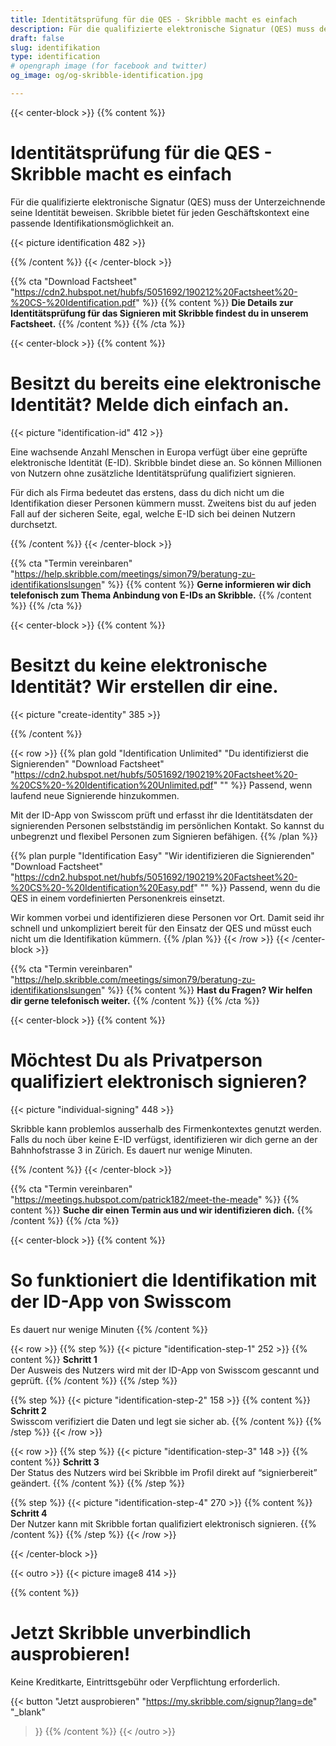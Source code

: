 ```yaml
---
title: Identitätsprüfung für die QES - Skribble macht es einfach
description: Für die qualifizierte elektronische Signatur (QES) muss der Unterzeichnende seine Identität beweisen. Skribble bietet für jeden Geschäftskontext eine passende Identifikationsmöglichkeit an.
draft: false
slug: identifikation
type: identification
# opengraph image (for facebook and twitter)
og_image: og/og-skribble-identification.jpg

---
```


{{< center-block >}}
{{% content %}}
# Identitätsprüfung für die QES - Skribble macht es einfach
Für die qualifizierte elektronische Signatur (QES) muss der Unterzeichnende seine Identität beweisen. Skribble bietet für jeden Geschäftskontext eine passende Identifikationsmöglichkeit an.

{{< picture identification 482 >}}

{{% /content %}}
{{< /center-block >}}

{{% cta
  "Download Factsheet"
  "https://cdn2.hubspot.net/hubfs/5051692/190212%20Factsheet%20-%20CS-%20Identification.pdf"
%}}
{{% content %}}
**Die Details zur Identitätsprüfung für das Signieren mit Skribble findest du in unserem Factsheet.**
{{% /content %}}
{{% /cta %}}

[//]: # (--------------------------------------------------------------------------------------------------------------)

{{< center-block >}}
{{% content %}}
# Besitzt du bereits eine elektronische Identität? Melde dich einfach an.

{{< picture "identification-id" 412 >}}

Eine wachsende Anzahl Menschen in Europa verfügt über eine geprüfte elektronische Identität (E-ID). Skribble bindet diese an. So können Millionen von Nutzern ohne zusätzliche Identitätsprüfung qualifiziert signieren.

Für dich als Firma bedeutet das erstens, dass du dich nicht um die Identifikation dieser Personen kümmern musst. Zweitens bist du auf jeden Fall auf der sicheren Seite, egal, welche E-ID sich bei deinen Nutzern durchsetzt.

{{% /content %}}
{{< /center-block >}}

{{% cta
  "Termin vereinbaren"
  "https://help.skribble.com/meetings/simon79/beratung-zu-identifikationslsungen"
%}}
{{% content %}}
**Gerne informieren wir dich telefonisch zum Thema Anbindung von E-IDs an Skribble.**
{{% /content %}}
{{% /cta %}}

[//]: # (--------------------------------------------------------------------------------------------------------------)

{{< center-block >}}
{{% content %}}
# Besitzt du keine elektronische Identität? Wir erstellen dir eine.

{{< picture "create-identity" 385 >}}

{{% /content %}}

{{< row >}}
{{% plan
  gold
  "Identification Unlimited"
  "Du identifizierst die Signierenden"
  "Download Factsheet"
  "https://cdn2.hubspot.net/hubfs/5051692/190219%20Factsheet%20-%20CS%20-%20Identification%20Unlimited.pdf"
  ""
%}}
Passend, wenn laufend neue Signierende hinzukommen.

Mit der ID-App von Swisscom prüft und erfasst ihr die Identitätsdaten der signierenden Personen selbstständig im persönlichen Kontakt. So kannst du unbegrenzt und flexibel Personen zum Signieren befähigen.
{{% /plan %}}

{{% plan
  purple
  "Identification Easy"
  "Wir identifizieren die Signierenden"
  "Download Factsheet"
  "https://cdn2.hubspot.net/hubfs/5051692/190219%20Factsheet%20-%20CS%20-%20Identification%20Easy.pdf"
  ""
%}}
Passend, wenn du die QES in einem vordefinierten Personenkreis einsetzt.

Wir kommen vorbei und identifizieren diese Personen vor Ort. Damit seid ihr schnell und unkompliziert bereit für den Einsatz der QES und müsst euch nicht um die Identifikation kümmern.
{{% /plan %}}
{{< /row >}}
{{< /center-block >}}

{{% cta
  "Termin vereinbaren"
  "https://help.skribble.com/meetings/simon79/beratung-zu-identifikationslsungen"
%}}
{{% content %}}
**Hast du Fragen? Wir helfen dir gerne telefonisch weiter.**
{{% /content %}}
{{% /cta %}}

[//]: # (--------------------------------------------------------------------------------------------------------------)

{{< center-block >}}
{{% content %}}
# Möchtest Du als Privatperson qualifiziert elektronisch signieren?

{{< picture "individual-signing" 448 >}}

Skribble kann problemlos ausserhalb des Firmenkontextes genutzt werden. Falls du noch über keine E-ID verfügst, identifizieren wir dich gerne an der Bahnhofstrasse 3 in Zürich. Es dauert nur wenige Minuten.

{{% /content %}}
{{< /center-block >}}

{{% cta
  "Termin vereinbaren"
  "https://meetings.hubspot.com/patrick182/meet-the-meade"
%}}
{{% content %}}
**Suche dir einen Termin aus und wir identifizieren dich.**
{{% /content %}}
{{% /cta %}}

[//]: # (--------------------------------------------------------------------------------------------------------------)


{{< center-block >}}
{{% content %}}
# So funktioniert die Identifikation mit der ID-App von Swisscom
Es dauert nur wenige Minuten
{{% /content %}}

{{< row >}}
{{% step %}}
{{< picture "identification-step-1" 252 >}}
{{% content %}}
**Schritt 1**<br>
Der Ausweis des Nutzers wird mit der ID-App von Swisscom gescannt und geprüft.
{{% /content %}}
{{% /step %}}

{{% step %}}
{{< picture "identification-step-2" 158 >}}
{{% content %}}
**Schritt 2**<br>
Swisscom verifiziert die Daten und legt sie sicher ab.
{{% /content %}}
{{% /step %}}
{{< /row >}}

{{< row >}}
{{% step %}}
{{< picture "identification-step-3" 148 >}}
{{% content %}}
**Schritt 3**<br>
Der Status des Nutzers wird bei Skribble im Profil direkt auf “signierbereit” geändert.
{{% /content %}}
{{% /step %}}

{{% step %}}
{{< picture "identification-step-4" 270 >}}
{{% content %}}
**Schritt 4**<br>
Der Nutzer kann mit Skribble fortan qualifiziert elektronisch signieren.
{{% /content %}}
{{% /step %}}
{{< /row >}}

{{< /center-block >}}

[//]: # (--------------------------------------------------------------------------------------------------------------)

{{< outro >}}
{{< picture image8 414 >}}

{{% content %}}
# Jetzt Skribble unverbindlich ausprobieren!
Keine Kreditkarte, Eintrittsgebühr oder Verpflichtung erforderlich.

{{< button
  "Jetzt ausprobieren"
  "https://my.skribble.com/signup?lang=de"
  "_blank"
>}}
{{% /content %}}
{{< /outro >}}